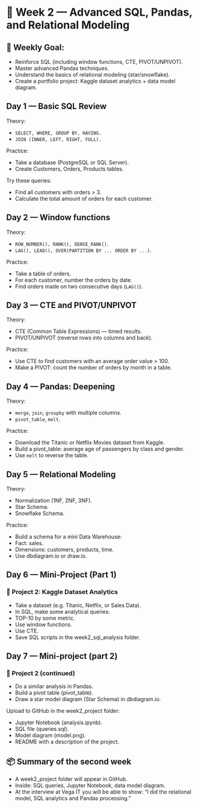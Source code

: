 # 📅 Week 2 — Advanced SQL, Pandas, and Relational Modeling

## 🎯 Weekly Goal:

- Reinforce SQL (including window functions, CTE, PIVOT/UNPIVOT).
- Master advanced Pandas techniques.
- Understand the basics of relational modeling (star/snowflake).
- Create a portfolio project: Kaggle dataset analytics + data model diagram.

## Day 1 — Basic SQL Review

Theory:
- ```SELECT, WHERE, GROUP BY, HAVING.```
- ```JOIN (INNER, LEFT, RIGHT, FULL).```

Practice:
- Take a database (PostgreSQL or SQL Server).
- Create Customers, Orders, Products tables.

Try these queries:
- Find all customers with orders > 3.
- Calculate the total amount of orders for each customer.

## Day 2 — Window functions

Theory:
- ```ROW_NUMBER(), RANK(), DENSE_RANK()```.
- ```LAG(), LEAD(), OVER(PARTITION BY ... ORDER BY ...)```.

Practice:
- Take a table of orders.
- For each customer, number the orders by date.
- Find orders made on two consecutive days (```LAG()```).

## Day 3 — CTE and PIVOT/UNPIVOT

Theory:
- CTE (Common Table Expressions) — timed results.
- PIVOT/UNPIVOT (reverse rows into columns and back).

Practice:
- Use CTE to find customers with an average order value > 100.
- Make a PIVOT: count the number of orders by month in a table.

## Day 4 — Pandas: Deepening

Theory:
- ```merge```, ```join```, ```groupby``` with multiple columns.
- ```pivot_table```, ```melt```.

Practice:
- Download the Titanic or Netflix Movies dataset from Kaggle.
- Build a pivot_table: average age of passengers by class and gender.
- Use ```melt``` to reverse the table.

## Day 5 — Relational Modeling

Theory:
- Normalization (1NF, 2NF, 3NF).
- Star Schema.
- Snowflake Schema.

Practice:
- Build a schema for a mini Data Warehouse:
- Fact: sales.
- Dimensions: customers, products, time.
- Use dbdiagram.io or draw.io.

## Day 6 — Mini-Project (Part 1)

### 📂 Project 2: Kaggle Dataset Analytics

- Take a dataset (e.g. Titanic, Netflix, or Sales Data).
- In SQL, make some analytical queries:
- TOP-10 by some metric.
- Use window functions.
- Use CTE.
- Save SQL scripts in the week2_sql_analysis folder.

## Day 7 — Mini-project (part 2)

### 📂 Project 2 (continued)
- Do a similar analysis in Pandas.
- Build a pivot table (pivot_table).
- Draw a star model diagram (Star Schema) in dbdiagram.io.

Upload to GitHub in the week2_project folder:
- Jupyter Notebook (analysis.ipynb).
- SQL file (queries.sql).
- Model diagram (model.png).
- README with a description of the project.

## 📦 Summary of the second week
- A week2_project folder will appear in GitHub.
- Inside: SQL queries, Jupyter Notebook, data model diagram.
- At the interview at Vega IT you will be able to show: “I did the relational model, SQL analytics and Pandas processing.”